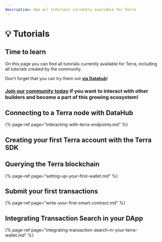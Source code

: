 ```yaml
---
description: See all tutorials currently available for Terra
---
```


# 💡 Tutorials

## Time to learn

On this page you can find all tutorials currently available for Terra, including all tutorials created by the community.

Don't forget that you can try them out [**via Datahub**](https://datahub.figment.io/sign_up?service=terra)!

### [Join our community today](https://discord.gg/fszyM7K) if you want to interact with other builders and become a part of this growing ecosystem!

## Connecting to a Terra node with DataHub

{% page-ref page="interacting-with-terra-endpoints.md" %}

## Creating your first Terra account with the Terra SDK

## Querying the Terra blockchain

{% page-ref page="setting-up-your-first-wallet.md" %}

## Submit your first transactions

{% page-ref page="write-your-first-smart-contract.md" %}

## Integrating Transaction Search in your DApp

{% page-ref page="integrating-transaction-search-in-your-terra-wallet.md" %}

